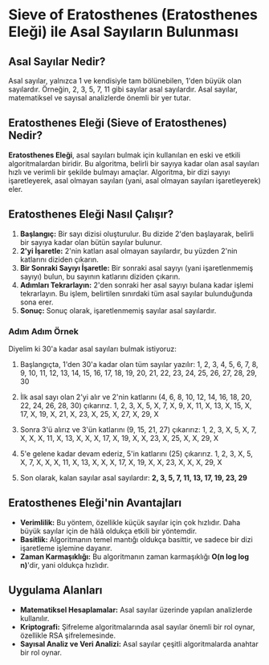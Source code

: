 # Sieve of Eratosthenes (Eratosthenes Eleği) ile Asal Sayıların Bulunması

## Asal Sayılar Nedir?

Asal sayılar, yalnızca 1 ve kendisiyle tam bölünebilen, 1'den büyük olan sayılardır. Örneğin, 2, 3, 5, 7, 11 gibi sayılar asal sayılardır. Asal sayılar, matematiksel ve sayısal analizlerde önemli bir yer tutar.

## Eratosthenes Eleği (Sieve of Eratosthenes) Nedir?

**Eratosthenes Eleği**, asal sayıları bulmak için kullanılan en eski ve etkili algoritmalardan biridir. Bu algoritma, belirli bir sayıya kadar olan asal sayıları hızlı ve verimli bir şekilde bulmayı amaçlar. Algoritma, bir dizi sayıyı işaretleyerek, asal olmayan sayıları (yani, asal olmayan sayıları işaretleyerek) eler.

## Eratosthenes Eleği Nasıl Çalışır?

1. **Başlangıç:** Bir sayı dizisi oluşturulur. Bu dizide 2'den başlayarak, belirli bir sayıya kadar olan bütün sayılar bulunur.
2. **2'yi İşaretle:** 2'nin katları asal olmayan sayılardır, bu yüzden 2'nin katlarını diziden çıkarın.
3. **Bir Sonraki Sayıyı İşaretle:** Bir sonraki asal sayıyı (yani işaretlenmemiş sayıyı) bulun, bu sayının katlarını diziden çıkarın.
4. **Adımları Tekrarlayın:** 2'den sonraki her asal sayıyı bulana kadar işlemi tekrarlayın. Bu işlem, belirtilen sınırdaki tüm asal sayılar bulunduğunda sona erer.
5. **Sonuç:** Sonuç olarak, işaretlenmemiş sayılar asal sayılardır.

### Adım Adım Örnek

Diyelim ki 30'a kadar asal sayıları bulmak istiyoruz:

1. Başlangıçta, 1'den 30'a kadar olan tüm sayılar yazılır:
1, 2, 3, 4, 5, 6, 7, 8, 9, 10, 11, 12, 13, 14, 15, 16, 17, 18, 19, 20, 21, 22, 23, 24, 25, 26, 27, 28, 29, 30

2. İlk asal sayı olan 2'yi alır ve 2'nin katlarını (4, 6, 8, 10, 12, 14, 16, 18, 20, 22, 24, 26, 28, 30) çıkarırız.
1, 2, 3, X, 5, X, 7, X, 9, X, 11, X, 13, X, 15, X, 17, X, 19, X, 21, X, 23, X, 25, X, 27, X, 29, X

3. Sonra 3'ü alırız ve 3'ün katlarını (9, 15, 21, 27) çıkarırız:
1, 2, 3, X, 5, X, 7, X, X, X, 11, X, 13, X, X, X, 17, X, 19, X, X, 23, X, 25, X, X, 29, X

4. 5'e gelene kadar devam ederiz, 5'in katlarını (25) çıkarırız.
1, 2, 3, X, 5, X, 7, X, X, X, 11, X, 13, X, X, X, 17, X, 19, X, X, 23, X, X, X, 29, X

5. Son olarak, kalan sayılar asal sayılardır: **2, 3, 5, 7, 11, 13, 17, 19, 23, 29**

## Eratosthenes Eleği'nin Avantajları

- **Verimlilik:** Bu yöntem, özellikle küçük sayılar için çok hızlıdır. Daha büyük sayılar için de hâlâ oldukça etkili bir yöntemdir.
- **Basitlik:** Algoritmanın temel mantığı oldukça basittir, ve sadece bir dizi işaretleme işlemine dayanır.
- **Zaman Karmaşıklığı:** Bu algoritmanın zaman karmaşıklığı **O(n log log n)**'dir, yani oldukça hızlıdır.

## Uygulama Alanları

- **Matematiksel Hesaplamalar:** Asal sayılar üzerinde yapılan analizlerde kullanılır.
- **Kriptografi:** Şifreleme algoritmalarında asal sayılar önemli bir rol oynar, özellikle RSA şifrelemesinde.
- **Sayısal Analiz ve Veri Analizi:** Asal sayılar çeşitli algoritmalarda anahtar bir rol oynar.

